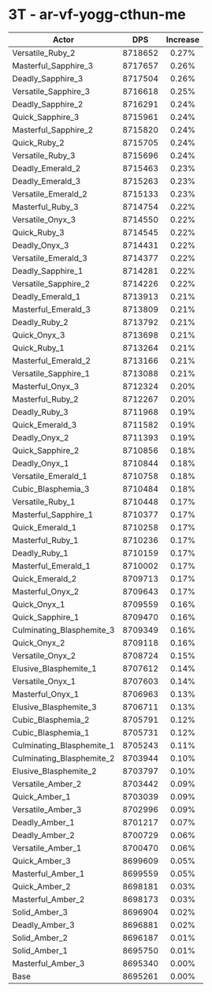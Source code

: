 # 3T - ar-vf-yogg-cthun-me
| Actor | DPS | Increase |
|---|:---:|:---:|
|Versatile_Ruby_2|8718652|0.27%|
|Masterful_Sapphire_3|8717657|0.26%|
|Deadly_Sapphire_3|8717504|0.26%|
|Versatile_Sapphire_3|8716618|0.25%|
|Deadly_Sapphire_2|8716291|0.24%|
|Quick_Sapphire_3|8715961|0.24%|
|Masterful_Sapphire_2|8715820|0.24%|
|Quick_Ruby_2|8715705|0.24%|
|Versatile_Ruby_3|8715696|0.24%|
|Deadly_Emerald_2|8715463|0.23%|
|Deadly_Emerald_3|8715263|0.23%|
|Versatile_Emerald_2|8715133|0.23%|
|Masterful_Ruby_3|8714754|0.22%|
|Versatile_Onyx_3|8714550|0.22%|
|Quick_Ruby_3|8714545|0.22%|
|Deadly_Onyx_3|8714431|0.22%|
|Versatile_Emerald_3|8714377|0.22%|
|Deadly_Sapphire_1|8714281|0.22%|
|Versatile_Sapphire_2|8714226|0.22%|
|Deadly_Emerald_1|8713913|0.21%|
|Masterful_Emerald_3|8713809|0.21%|
|Deadly_Ruby_2|8713792|0.21%|
|Quick_Onyx_3|8713698|0.21%|
|Quick_Ruby_1|8713264|0.21%|
|Masterful_Emerald_2|8713166|0.21%|
|Versatile_Sapphire_1|8713088|0.21%|
|Masterful_Onyx_3|8712324|0.20%|
|Masterful_Ruby_2|8712267|0.20%|
|Deadly_Ruby_3|8711968|0.19%|
|Quick_Emerald_3|8711582|0.19%|
|Deadly_Onyx_2|8711393|0.19%|
|Quick_Sapphire_2|8710856|0.18%|
|Deadly_Onyx_1|8710844|0.18%|
|Versatile_Emerald_1|8710758|0.18%|
|Cubic_Blasphemia_3|8710484|0.18%|
|Versatile_Ruby_1|8710448|0.17%|
|Masterful_Sapphire_1|8710377|0.17%|
|Quick_Emerald_1|8710258|0.17%|
|Masterful_Ruby_1|8710236|0.17%|
|Deadly_Ruby_1|8710159|0.17%|
|Masterful_Emerald_1|8710002|0.17%|
|Quick_Emerald_2|8709713|0.17%|
|Masterful_Onyx_2|8709643|0.17%|
|Quick_Onyx_1|8709559|0.16%|
|Quick_Sapphire_1|8709470|0.16%|
|Culminating_Blasphemite_3|8709349|0.16%|
|Quick_Onyx_2|8709118|0.16%|
|Versatile_Onyx_2|8708724|0.15%|
|Elusive_Blasphemite_1|8707612|0.14%|
|Versatile_Onyx_1|8707603|0.14%|
|Masterful_Onyx_1|8706963|0.13%|
|Elusive_Blasphemite_3|8706711|0.13%|
|Cubic_Blasphemia_2|8705791|0.12%|
|Cubic_Blasphemia_1|8705731|0.12%|
|Culminating_Blasphemite_1|8705243|0.11%|
|Culminating_Blasphemite_2|8703944|0.10%|
|Elusive_Blasphemite_2|8703797|0.10%|
|Versatile_Amber_2|8703442|0.09%|
|Quick_Amber_1|8703039|0.09%|
|Versatile_Amber_3|8702996|0.09%|
|Deadly_Amber_1|8701217|0.07%|
|Deadly_Amber_2|8700729|0.06%|
|Versatile_Amber_1|8700470|0.06%|
|Quick_Amber_3|8699609|0.05%|
|Masterful_Amber_1|8699559|0.05%|
|Quick_Amber_2|8698181|0.03%|
|Masterful_Amber_2|8698173|0.03%|
|Solid_Amber_3|8696904|0.02%|
|Deadly_Amber_3|8696881|0.02%|
|Solid_Amber_2|8696187|0.01%|
|Solid_Amber_1|8695750|0.01%|
|Masterful_Amber_3|8695340|0.00%|
|Base|8695261|0.00%|
